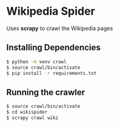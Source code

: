# Wikipedia Spider

Uses **scrapy** to crawl the Wikipedia pages

## Installing Dependencies
```sh
$ python -m venv crawl
$ source crawl/bin/activate
$ pip install -r requirements.txt
```

## Running the crawler
```sh
$ source crawl/bin/activate
$ cd wikispider
$ scrapy crawl wiki
```
